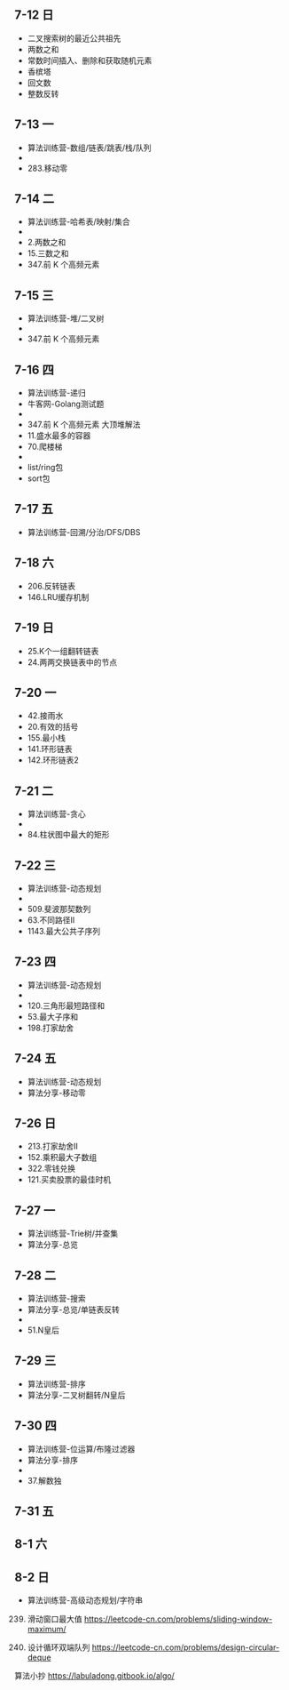 ## 7-12 日
- 二叉搜索树的最近公共祖先
- 两数之和
- 常数时间插入、删除和获取随机元素
- 香槟塔
- 回文数
- 整数反转

## 7-13 一
- 算法训练营-数组/链表/跳表/栈/队列
- 
- 283.移动零

## 7-14 二
- 算法训练营-哈希表/映射/集合
- 
- 2.两数之和
- 15.三数之和
- 347.前 K 个高频元素

## 7-15 三
- 算法训练营-堆/二叉树
- 
- 347.前 K 个高频元素

## 7-16 四
- 算法训练营-递归
- 牛客网-Golang测试题
- 
- 347.前 K 个高频元素 大顶堆解法
- 11.盛水最多的容器
- 70.爬楼梯
- 
- list/ring包
- sort包

## 7-17 五
- 算法训练营-回溯/分治/DFS/DBS

## 7-18 六
- 206.反转链表
- 146.LRU缓存机制

## 7-19 日
- 25.K个一组翻转链表
- 24.两两交换链表中的节点

## 7-20 一
- 42.接雨水
- 20.有效的括号
- 155.最小栈
- 141.环形链表
- 142.环形链表2

## 7-21 二
- 算法训练营-贪心
- 
- 84.柱状图中最大的矩形	

## 7-22 三
- 算法训练营-动态规划
- 
- 509.斐波那契数列
- 63.不同路径II
- 1143.最大公共子序列

## 7-23 四
- 算法训练营-动态规划
- 
- 120.三角形最短路径和
- 53.最大子序和
- 198.打家劫舍

## 7-24 五
- 算法训练营-动态规划
- 算法分享-移动零

## 7-26 日
- 213.打家劫舍II
- 152.乘积最大子数组
- 322.零钱兑换
- 121.买卖股票的最佳时机

## 7-27 一
- 算法训练营-Trie树/并查集
- 算法分享-总览

## 7-28 二
- 算法训练营-搜索
- 算法分享-总览/单链表反转
- 
- 51.N皇后

## 7-29 三
- 算法训练营-排序
- 算法分享-二叉树翻转/N皇后

## 7-30 四
- 算法训练营-位运算/布隆过滤器
- 算法分享-排序
- 
- 37.解数独

## 7-31 五
## 8-1 六

## 8-2 日
- 算法训练营-高级动态规划/字符串


239. 滑动窗口最大值
https://leetcode-cn.com/problems/sliding-window-maximum/

641. 设计循环双端队列
https://leetcode-cn.com/problems/design-circular-deque


算法小抄
https://labuladong.gitbook.io/algo/